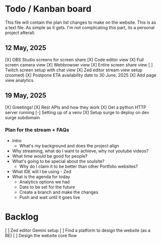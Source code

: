 # Todo / Kanban board
This file will contain the plan list changes to make on the website.
This is as a text file. As simple as it gets. I'm not complicating this part, its a personal project afterall.

## 12 May, 2025
[X] OBS Studio screens for screen share
  [X] Code editor view
  [X] Full screen camera view
  [X] Webbrowser view
  [X] Entire screen share view
[ ] Twitch screen setup with chat view
[X] Zed editor stream view setup (zoomed)
[X] Postpone ETA availability date to 30 June, 2025
[X] Add page view analytics

## 19 May, 2025
[X] Greetings!
[X] Rest APIs and how they work
[X] Get a python HTTP server running
  [-] Setting up of a venv
[X] Setup surge to deploy on dev surge subdomain


### Plan for the stream + FAQs
- Intro
  - What's my background and does the project align
- Why streaming, what do I want to achieve, why not youtube videos?
- What time would be good for people?
- What's going to be special about the soulsite?
  - Why do I claim it to be better than other Portfolio websites?
- What IDE will I be using - Zed
- What is the agenda for today
  - Analytics options we had
  - Date to be set for the future
  - Create a branch and make the changes
  - Push and wait until it goes live

# Backlog
[ ] Zed editor Gemini setup
[ ] Find a platform to design the website (as a BE)
[ ] Design the website core flow
